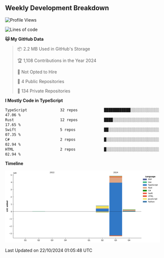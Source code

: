 


## Weekly Development Breakdown
<!--START_SECTION:waka-->
![Profile Views](http://img.shields.io/badge/Profile%20Views-0-blue)

![Lines of code](https://img.shields.io/badge/From%20Hello%20World%20I%27ve%20Written-6.0%20million%20lines%20of%20code-blue)

**🐱 My GitHub Data** 

> 📦 2.2 MB Used in GitHub's Storage 
 > 
> 🏆 1,108 Contributions in the Year 2024
 > 
> 🚫 Not Opted to Hire
 > 
> 📜 4 Public Repositories 
 > 
> 🔑 134 Private Repositories 
 > 
**I Mostly Code in TypeScript** 

```text
TypeScript               32 repos            ████████████░░░░░░░░░░░░░   47.06 % 
Rust                     12 repos            ████░░░░░░░░░░░░░░░░░░░░░   17.65 % 
Swift                    5 repos             ██░░░░░░░░░░░░░░░░░░░░░░░   07.35 % 
C#                       2 repos             █░░░░░░░░░░░░░░░░░░░░░░░░   02.94 % 
HTML                     2 repos             █░░░░░░░░░░░░░░░░░░░░░░░░   02.94 % 
```



**Timeline**

![Lines of Code chart](https://raw.githubusercontent.com/mars-arch/mars-arch/main/assets/bar_graph.png)


 Last Updated on 22/10/2024 01:05:48 UTC
<!--END_SECTION:waka-->
